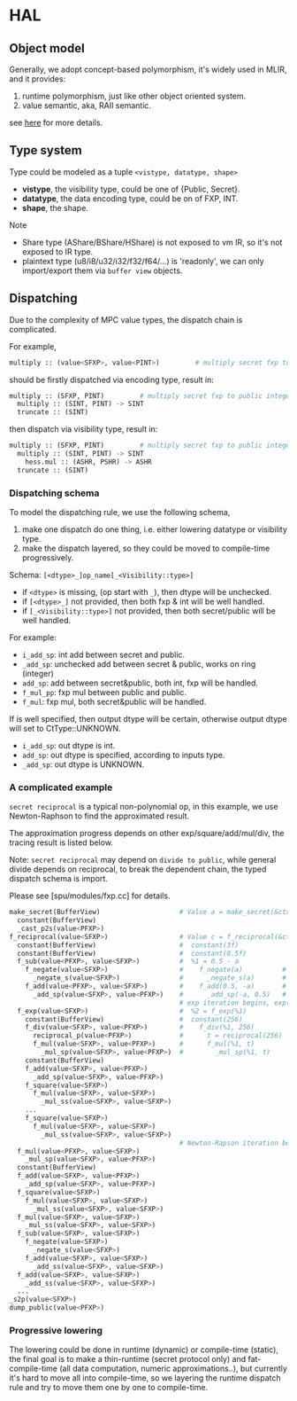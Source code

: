 # HAL

## Object model

Generally, we adopt concept-based polymorphism, it's widely used in MLIR, and it provides:

1. runtime polymorphism, just like other object oriented system.
2. value semantic, aka, RAII semantic.

see [here](https://sean-parent.stlab.cc/papers-and-presentations/#value-semantics-and-concept-based-polymorphism) for more details.

## Type system

Type could be modeled as a tuple `<vistype, datatype, shape>`

* **vistype**, the visibility type, could be one of {Public, Secret}.
* **datatype**, the data encoding type, could be on of FXP, INT.
* **shape**, the shape.

Note

* Share type (AShare/BShare/HShare) is not exposed to vm IR, so it's not exposed to IR type.
* plaintext type (u8/i8/u32/i32/f32/f64/...) is 'readonly', we can only import/export them via `buffer view` objects.

## Dispatching

Due to the complexity of MPC value types, the dispatch chain is complicated.

For example,

```python
multiply :: (value<SFXP>, value<PINT>)         # multiply secret fxp to public integer.
```

should be firstly dispatched via encoding type, result in:

```python
multiply :: (SFXP, PINT)         # multiply secret fxp to public integer.
  multiply :: (SINT, PINT) -> SINT
  truncate :: (SINT)
```

then dispatch via visibility type, result in:

```python
multiply :: (SFXP, PINT)         # multiply secret fxp to public integer.
  multiply :: (SINT, PINT) -> SINT
    hess.mul :: (ASHR, PSHR) -> ASHR
  truncate :: (SINT)
```

### Dispatching schema

To model the dispatching rule, we use the following schema,

1. make one dispatch do one thing, i.e. either lowering datatype or visibility type.
2. make the dispatch layered, so they could be moved to compile-time progressively.

Schema: `[<dtype>_]op_name[_<Visibility::type>]`

* if `<dtype>` is missing, (op start with `_`), then dtype will be unchecked.
* if `[<dtype>_]` not provided, then both fxp & int will be well handled.
* if `[_<Visibility::type>]` not provided, then both secret/public will be well handled.

For example:

* `i_add_sp`: int add between secret and public.
* `_add_sp`: unchecked add between secret & public, works on ring (integer)
* `add_sp`: add between secret&public, both int, fxp will be handled.
* `f_mul_pp`: fxp mul between public and public.
* `f_mul`: fxp mul, both secret&public will be handled.

If <dtype> is well specified, then output dtype will be certain, otherwise
output dtype will set to CtType::UNKNOWN.

* `i_add_sp`: out dtype is int.
* `add_sp`: out dtype is specified, according to inputs type.
* `_add_sp`: out dtype is UNKNOWN.

### A complicated example

`secret reciprocal` is a typical non-polynomial op, in this example, we use Newton-Raphson to find the approximated result.

The approximation progress depends on other exp/square/add/mul/div, the tracing result is listed below.

Note: `secret reciprocal` may depend on `divide to public`, while general divide depends on reciprocal, to break the dependent chain,
the typed dispatch schema is import.

Please see [spu/modules/fxp.cc] for details.

```python
make_secret(BufferView)                    # Value a = make_secret(&ctx, 3.14f);
  constant(BufferView)
  _cast_p2s(value<PFXP>)
f_reciprocal(value<SFXP>)                  # Value c = f_reciprocal(&ctx, a);
  constant(BufferView)                     #  constant(3f)
  constant(BufferView)                     #  constant(0.5f)
  f_sub(value<PFXP>, value<SFXP>)          #  %1 = 0.5 - a
    f_negate(value<SFXP>)                  #    f_negate(a)          # fxp negate
      _negate_s(value<SFXP>)               #      _negate_s(a)       # ring negate for secret
    f_add(value<PFXP>, value<SFXP>)        #    f_add(0.5, -a)       # fxp addition
      _add_sp(value<SFXP>, value<PFXP>)    #      _add_sp(-a, 0.5)   # ring add secret to public, commutative.
                                           # exp iteration begins, exp(x) = (1 + x / n) ^ n
  f_exp(value<SFXP>)                       #  %2 = f_exp(%1)
    constant(BufferView)                   #  constant(256)
    f_div(value<SFXP>, value<PFXP>)        #    f_div(%1, 256)           # fxp division
      reciprocal_p(value<PFXP>)            #      t = reciprocal(256)    # public reciprocal
      f_mul(value<SFXP>, value<PFXP>)      #      f_mul(%1, t)
        _mul_sp(value<SFXP>, value<PFXP>)  #        _mul_sp(%1, t)       # ring multiply secret to public
    constant(BufferView)
    f_add(value<SFXP>, value<PFXP>)
      _add_sp(value<SFXP>, value<PFXP>)
    f_square(value<SFXP>)
      f_mul(value<SFXP>, value<SFXP>)
        _mul_ss(value<SFXP>, value<SFXP>)
    ...
    f_square(value<SFXP>)
      f_mul(value<SFXP>, value<SFXP>)
        _mul_ss(value<SFXP>, value<SFXP>)
                                           # Newton-Rapson iteration begins, 1/x = 3 * exp(0.5 - x) + 0.003
  f_mul(value<PFXP>, value<SFXP>)
    _mul_sp(value<SFXP>, value<PFXP>)
  constant(BufferView)
  f_add(value<SFXP>, value<PFXP>)
    _add_sp(value<SFXP>, value<PFXP>)
  f_square(value<SFXP>)
    f_mul(value<SFXP>, value<SFXP>)
      _mul_ss(value<SFXP>, value<SFXP>)
  f_mul(value<SFXP>, value<SFXP>)
    _mul_ss(value<SFXP>, value<SFXP>)
  f_sub(value<SFXP>, value<SFXP>)
    f_negate(value<SFXP>)
      _negate_s(value<SFXP>)
    f_add(value<SFXP>, value<SFXP>)
      _add_ss(value<SFXP>, value<SFXP>)
  f_add(value<SFXP>, value<SFXP>)
    _add_ss(value<SFXP>, value<SFXP>)
  ...
_s2p(value<SFXP>)
dump_public(value<PFXP>)
```

### Progressive lowering

The lowering could be done in runtime (dynamic) or compile-time (static), the final goal is to make a thin-runtime (secret protocol only) and
fat-compile-time (all data computation, numeric approximations..), but currently it's hard to move all into compile-time, so we layering the
runtime dispatch rule and try to move them one by one to compile-time.
